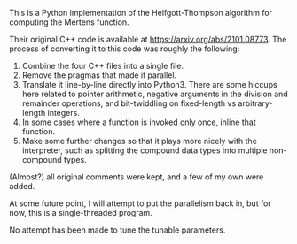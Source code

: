 This is a Python implementation of the Helfgott-Thompson algorithm for computing the Mertens function.

Their original C++ code is available at https://arxiv.org/abs/2101.08773.  The process of converting it to this code was roughly the following:

1.  Combine the four C++ files into a single file.
2.  Remove the pragmas that made it parallel.
3.  Translate it line-by-line directly into Python3.  There are some hiccups here related to pointer arithmetic, negative arguments in the division and remainder operations, and bit-twiddling on fixed-length vs arbitrary-length integers.
4.  In some cases where a function is invoked only once, inline that function.
5.  Make some further changes so that it plays more nicely with the interpreter, such as splitting the compound data types into multiple non-compound types.

(Almost?) all original comments were kept, and a few of my own were added.

At some future point, I will attempt to put the parallelism back in, but for now, this is a single-threaded program.

No attempt has been made to tune the tunable parameters.
